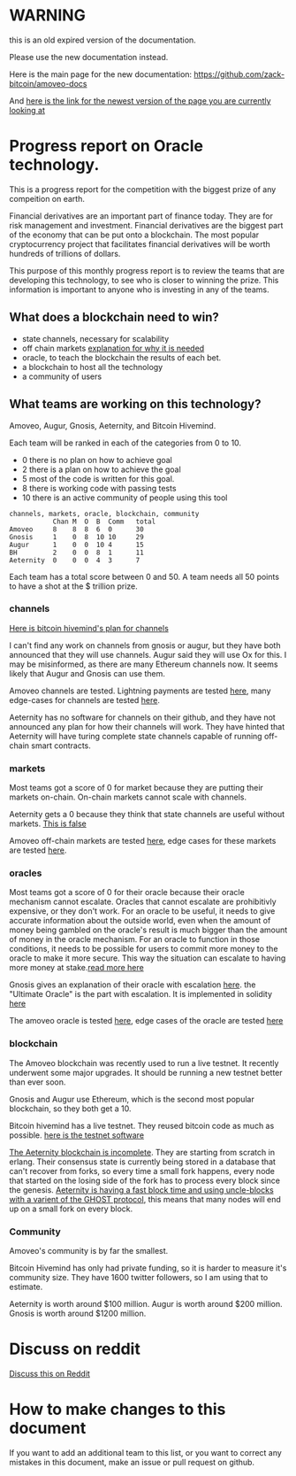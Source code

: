WARNING
========

this is an old expired version of the documentation.

Please use the new documentation instead. 

Here is the main page for the new documentation: https://github.com/zack-bitcoin/amoveo-docs 

And [here is the link for the newest version of the page you are currently looking at](https://github.com/zack-bitcoin/amoveo-docs/blob/master//progress_reports/october_2017.md)

# Progress report on Oracle technology.

This is a progress report for the competition with the biggest prize of any compeition on earth.

Financial derivatives are an important part of finance today. They are for risk management and investment.
Financial derivatives are the biggest part of the economy that can be put onto a blockchain.
The most popular cryptocurrency project that facilitates financial derivatives will be worth hundreds of trillions of dollars.

This purpose of this monthly progress report is to review the teams that are developing this technology, to see who is closer to winning the prize. This information is important to anyone who is investing in any of the teams.

## What does a blockchain need to win?
* state channels, necessary for scalability
* off chain markets [explanation for why it is needed](https://github.com/zack-bitcoin/amoveo/blob/master/docs/design/state_channel_without_off_chain_market.md) 
* oracle, to teach the blockchain the results of each bet.
* a blockchain to host all the technology
* a community of users

## What teams are working on this technology?
Amoveo, Augur, Gnosis, Aeternity, and Bitcoin Hivemind.

Each team will be ranked in each of the categories from 0 to 10.
* 0 there is no plan on how to achieve goal
* 2 there is a plan on how to achieve the goal
* 5 most of the code is written for this goal.
* 8 there is working code with passing tests
* 10 there is an active community of people using this tool

```
channels, markets, oracle, blockchain, community
           Chan M  O  B  Comm   total
Amoveo     8    8  8  6  0      30
Gnosis     1    0  8  10 10     29
Augur      1    0  0  10 4      15
BH         2    0  0  8  1      11
Aeternity  0    0  0  4  3      7
```

Each team has a total score between 0 and 50.
A team needs all 50 points to have a shot at the $ trillion prize.


### channels

[Here is bitcoin hivemind's plan for channels](http://bitcoinhivemind.com/blog/lightning-network/)

I can't find any work on channels from gnosis or augur, but they have both announced that they will use channels. Augur said they will use Ox for this.
I may be misinformed, as there are many Ethereum channels now. It seems likely that Augur and Gnosis can use them.

Amoveo channels are tested. Lightning payments are tested [here](/tests/test_lightning.py), many edge-cases for channels are tested [here](/apps/ae_core/src/consensus/txs/test_txs.erl).

Aeternity has no software for channels on their github, and they have not announced any plan for how their channels will work. They have hinted that Aeternity will have turing complete state channels capable of running off-chain smart contracts.

### markets

Most teams got a score of 0 for market because they are putting their markets on-chain. On-chain markets cannot scale with channels.

Aeternity gets a 0 because they think that state channels are useful without markets. [This is false](/docs/design/state_channel_without_off_chain_market.md)

Amoveo off-chain markets are tested [here](/tests/test_market.py), edge cases for these markets are tested [here](/apps/ae_core/src/channels/market.erl).

### oracles

Most teams got a score of 0 for their oracle because their oracle mechanism cannot escalate.
Oracles that cannot escalate are prohibitivly expensive, or they don't work.
For an oracle to be useful, it needs to give accurate information about the outside world, even when the amount of money being gambled on the oracle's result is much bigger than the amount of money in the oracle mechanism. For an oracle to function in those conditions, it needs to be possible for users to commit more money to the oracle to make it more secure. This way the situation can escalate to having more money at stake.[read more here](https://github.com/zack-bitcoin/amoveo/blob/master/docs/design/oracle_motivations.md)

Gnosis gives an explanation of their oracle with escalation [here](https://blog.gnosis.pm/a-visit-to-the-oracle-fefc9dec5462). the "Ultimate Oracle" is the part with escalation. It is implemented in solidity [here](https://github.com/gnosis/gnosis-contracts/tree/master/contracts/Oracles)

The amoveo oracle is tested [here](/tests/test_market.py), edge cases of the oracle are tested [here](/apps/ae_core/src/consensus/txs/test_txs.erl)

### blockchain

The Amoveo blockchain was recently used to run a live testnet. It recently underwent some major upgrades. It should be running a new testnet better than ever soon.

Gnosis and Augur use Ethereum, which is the second most popular blockchain, so they both get a 10.

Bitcoin hivemind has a live testnet. They reused bitcoin code as much as possible. [here is the testnet software](https://github.com/bitcoin-hivemind/hivemind)

[The Aeternity blockchain is incomplete](https://github.com/aeternity/epoch). They are starting from scratch in erlang. Their consensus state is currently being stored in a database that can't recover from forks, so every time a small fork happens, every node that started on the losing side of the fork has to process every block since the genesis. [Aeternity is having a fast block time and using uncle-blocks with a varient of the GHOST protocol](https://blog.aeternity.com/state-of-development-week-of-sep-25-2017-804c50d5e5d1), this means that many nodes will end up on a small fork on every block.

### Community

Amoveo's community is by far the smallest.

Bitcoin Hivemind has only had private funding, so it is harder to measure it's community size. They have 1600 twitter followers, so I am using that to estimate.

Aeternity is worth around $100 million.
Augur is worth around $200 million.
Gnosis is worth around $1200 million.

# Discuss on reddit

[Discuss this on Reddit](https://www.reddit.com/r/Amoveo/comments/73tn7z/progress_of_each_of_5_teams_competing_for_the/)

# How to make changes to this document

If you want to add an additional team to this list, or you want to correct any mistakes in this document, make an issue or pull request on github.

